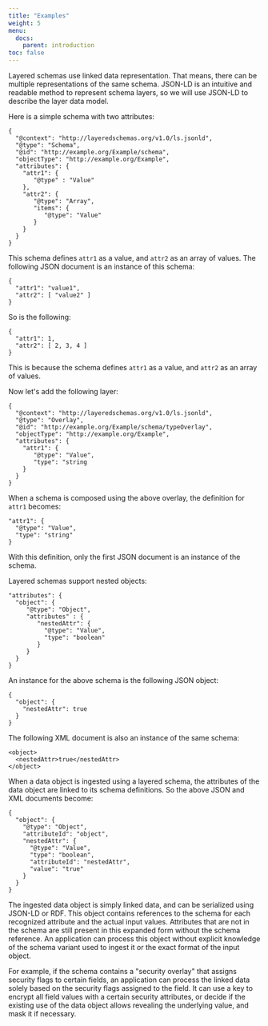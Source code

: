 ```yaml
---
title: "Examples"
weight: 5
menu:
  docs:
    parent: introduction
toc: false
---
```


Layered schemas use linked data representation. That means, there can
be multiple representations of the same schema. JSON-LD is an
intuitive and readable method to represent schema layers, so we will
use JSON-LD to describe the layer data model.

Here is a simple schema with two attributes:

```
{
  "@context": "http://layeredschemas.org/v1.0/ls.jsonld",
  "@type": "Schema",
  "@id": "http://example.org/Example/schema",
  "objectType": "http://example.org/Example",
  "attributes": {
    "attr1": {
       "@type" : "Value"
    },
    "attr2": {
       "@type": "Array",
       "items": {
          "@type": "Value"
       }
    }
  }
}
```

This schema defines `attr1` as a value, and `attr2` as an array of
values. The following JSON document is an instance of this schema:
```
{
  "attr1": "value1",
  "attr2": [ "value2" ]
}
```
So is the following:
```
{
  "attr1": 1,
  "attr2": [ 2, 3, 4 ]
}
```

This is because the schema defines `attr1` as a value, and `attr2` as
an array of values. 

Now let's add the following layer:

```
{
  "@context": "http://layeredschemas.org/v1.0/ls.jsonld",
  "@type": "Overlay",
  "@id": "http://example.org/Example/schema/typeOverlay",
  "objectType": "http://example.org/Example",
  "attributes": {
    "attr1": {
       "@type": "Value",
       "type": "string
    }
  }
}
```

When a schema is composed using the above overlay,
the definition for `attr1` becomes:
```
"attr1": {
  "@type": "Value",
  "type": "string"
}
```

With this definition, only the first JSON document is an instance of
the schema.

Layered schemas support nested objects:

```
"attributes": {
  "object": {
     "@type": "Object",
     "attributes" : {
        "nestedAttr": {
          "@type": "Value",
          "type": "boolean"
        }
     }
  }
}
```

An instance for the above schema is the following JSON object:
```
{
  "object": {
    "nestedAttr": true
  }
}
```
The following XML document is also an instance of the same schema:
```
<object>
  <nestedAttr>true</nestedAttr>
</object>
```

When a data object is ingested using a layered schema, the attributes
of the data object are linked to its schema definitions. So the above
JSON and XML documents become:

```
{
  "object": {
    "@type": "Object",
    "attributeId": "object",
    "nestedAttr": {
      "@type": "Value",
      "type": "boolean",
      "attributeId": "nestedAttr",
      "value": "true"
    }
  }
}
```

The ingested data object is simply linked data, and can be serialized
using JSON-LD or RDF. This object contains references to the schema
for each recognized attribute and the actual input values. Attributes
that are not in the schema are still present in this expanded form
without the schema reference. An application can process this object
without explicit knowledge of the schema variant used to ingest it or
the exact format of the input object.

For example, if the schema contains a "security overlay" that assigns
security flags to certain fields, an application can process the
linked data solely based on the security flags assigned to the
field. It can use a key to encrypt all field values with a certain
security attributes, or decide if the existing use of the data object
allows revealing the underlying value, and mask it if necessary.

